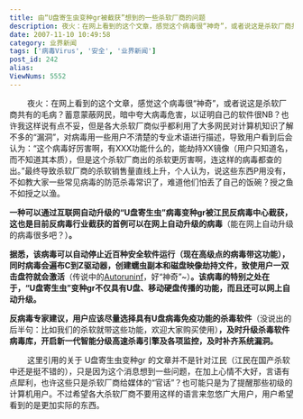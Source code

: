 ```yaml
---
title: 由“U盘寄生虫变种gr被截获”想到的一些杀软厂商的问题
description: 夜火：在网上看到的这个文章，感觉这个病毒很“神奇”，或者说这是杀软厂商共有的毛病？蓄意蒙蔽网民，暗中夸大病毒危害，以证明自己的软件很NB？也许我这样说有点不妥，但是各大杀软厂商似乎都利用了大多网民对计算机知识了解不多的“漏洞”，对病毒用一些用户不清楚的专业术语进行描述，导致用户看到后会认为：“这个病毒好厉害啊，有XXX功能什么的，能劫持XX镜像（用户只知道名，而不知道其本质），但是这个杀软厂商出的杀软更厉害啊，连这样的病毒都查的出。”最终导致杀软厂商的杀软销售量直线上升，个人认为，说这些东西P用没有，不如教大家一些常见病毒的防范杀毒常识了，难道他们怕丢了自己的饭碗？授之鱼不如授之以渔。
date: 2007-11-10 10:49:58
category: 业界新闻
tags: ['病毒Virus', '安全', '业界新闻']
post_id: 242
alias:
ViewNums: 5552
---
```


        夜火：在网上看到的这个文章，感觉这个病毒很“神奇”，或者说这是杀软厂商共有的毛病？蓄意蒙蔽网民，暗中夸大病毒危害，以证明自己的软件很NB？也许我这样说有点不妥，但是各大杀软厂商似乎都利用了大多网民对计算机知识了解不多的“漏洞”，对病毒用一些用户不清楚的专业术语进行描述，导致用户看到后会认为：“这个病毒好厉害啊，有XXX功能什么的，能劫持XX镜像（用户只知道名，而不知道其本质），但是这个杀软厂商出的杀软更厉害啊，连这样的病毒都查的出。”最终导致杀软厂商的杀软销售量直线上升，个人认为，说这些东西P用没有，不如教大家一些常见病毒的防范杀毒常识了，难道他们怕丢了自己的饭碗？授之鱼不如授之以渔。

**一种可以通过互联网自动升级的“U盘寄生虫”病毒变种gr被江民反病毒中心截获，这也是目前反病毒行业截获的首例可以在网上自动升级的病毒**（能在网上自动升级的病毒很多吧？）**。**

**据悉，该病毒可以自动停止近百种安全软件运行（现在高级点的病毒带这功能），同时病毒会遍布C到Z驱动器，创建蠕虫副本和磁盘映像劫持文件，致使用户一双击盘符就会激活**（传说中的[Autoruninf](/blog/autoruninf)，好“神奇”~）**。该病毒的特别之处在于，“U盘寄生虫”变种gr不仅具有U盘、移动硬盘传播的功能，而且还可以网上自动升级。**

**反病毒专家建议，用户应该尽量选择具有U盘病毒免疫功能的杀毒软件**（没说出的后半句：比如我们的杀软就带这些功能，欢迎大家购买使用）**，及时升级杀毒软件病毒库，开启新一代智能分级高速杀毒引擎及各项监控，及时补齐系统漏洞。**

        这里引用的关于 U盘寄生虫变种gr 的文章并不是针对江民（江民在国产杀软中还是挺不错的），只是因为这个消息想到一些问题，在加上心情不大好，言语有点犀利，也许这些只是杀软厂商给媒体的“官话”？也可能只是为了提醒那些初级的计算机用户。不过希望各大杀软厂商不要用这样的语言来忽悠广大用户，用户希望看到的是更加实际的东西。

